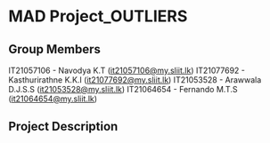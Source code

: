 # MAD Project_OUTLIERS

## Group Members
IT21057106 - Navodya K.T (it21057106@my.sliit.lk)
IT21077692 - Kasthurirathne K.K.I (it21077692@my.sliit.lk)
IT21053528 - Arawwala D.J.S.S (it21053528@my.sliit.lk)
IT21064654 - Fernando M.T.S (it21064654@my.sliit.lk)

## Project Description

